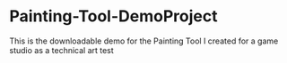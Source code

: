 # Painting-Tool-DemoProject
This is the downloadable demo for the Painting Tool I created for a game studio as a technical art test 
